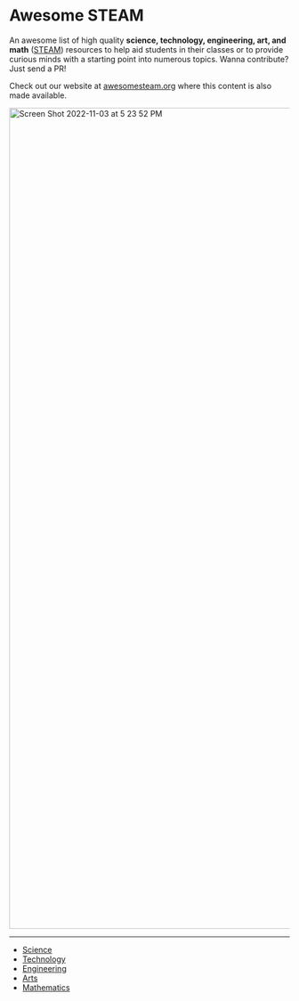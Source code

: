 # Awesome STEAM

An awesome list of high quality __science, technology, engineering, art, and math__ ([STEAM](https://en.wikipedia.org/wiki/STEAM_fields)) resources to help aid students in their classes or to provide curious minds with a starting point into numerous topics. Wanna contribute? Just send a PR!

Check out our website at [awesomesteam.org](https://awesomesteam.org) where this content is also made available.

<img width="1475" alt="Screen Shot 2022-11-03 at 5 23 52 PM" src="https://user-images.githubusercontent.com/30447336/199859414-872e6d64-d06b-4a1d-b5aa-b037e1359103.png">


--------------------

- [Science](/content/science/index.md)
- [Technology](content/technology/index.md)
- [Engineering](content/engineering/index.md)
- [Arts](content/arts/index.md)
- [Mathematics](content/mathematics/index.md)
